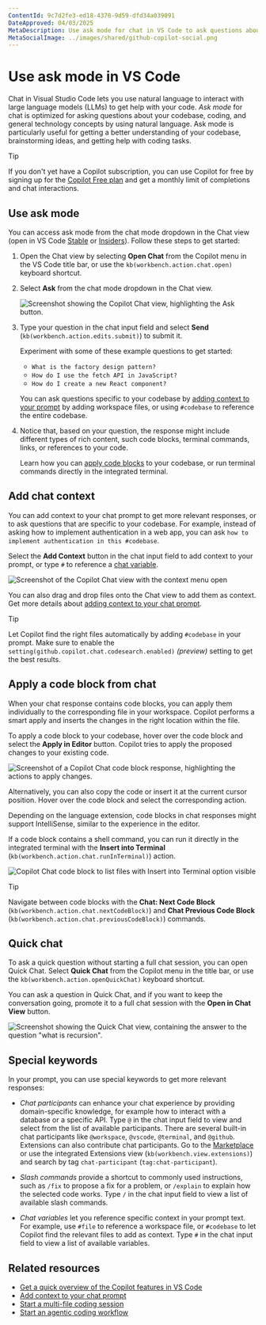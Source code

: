 ```yaml
---
ContentId: 9c7d2fe3-ed18-4370-9d59-dfd34a039091
DateApproved: 04/03/2025
MetaDescription: Use ask mode for chat in VS Code to ask questions about your codebase, coding, and general technology concepts by using natural language.
MetaSocialImage: ../images/shared/github-copilot-social.png
---
```

# Use ask mode in VS Code

Chat in Visual Studio Code lets you use natural language to interact with large language models (LLMs) to get help with your code. _Ask mode_ for chat  is optimized for asking questions about your codebase, coding, and general technology concepts by using natural language. Ask mode is particularly useful for getting a better understanding of your codebase, brainstorming ideas, and getting help with coding tasks.

> [!TIP]
> If you don't yet have a Copilot subscription, you can use Copilot for free by signing up for the [Copilot Free plan](https://github.com/github-copilot/signup) and get a monthly limit of completions and chat interactions.

## Use ask mode

You can access ask mode from the chat mode dropdown in the Chat view (open in VS Code [Stable](vscode://GitHub.Copilot-Chat/chat?mode=ask) or [Insiders](vscode-insiders://GitHub.Copilot-Chat/chat?mode=ask)). Follow these steps to get started:

1. Open the Chat view by selecting **Open Chat** from the Copilot menu in the VS Code title bar, or use the `kb(workbench.action.chat.open)` keyboard shortcut.

1. Select **Ask** from the chat mode dropdown in the Chat view.

    ![Screenshot showing the Copilot Chat view, highlighting the Ask button.](images/copilot-chat/chat-mode-dropdown.png)

1. Type your question in the chat input field and select **Send** (`kb(workbench.action.edits.submit)`) to submit it.

    Experiment with some of these example questions to get started:

    * `What is the factory design pattern?`
    * `How do I use the fetch API in JavaScript?`
    * `How do I create a new React component?`

    You can ask questions specific to your codebase by [adding context to your prompt](#add-chat-context) by adding workspace files, or using `#codebase` to reference the entire codebase.

1. Notice that, based on your question, the response might include different types of rich content, such code blocks, terminal commands, links, or references to your code.

    Learn how you can [apply code blocks](#apply-a-code-block-from-chat) to your codebase, or run terminal commands directly in the integrated terminal.

## Add chat context

You can add context to your chat prompt to get more relevant responses, or to ask questions that are specific to your codebase. For example, instead of asking how to implement authentication in a web app, you can ask `how to implement authentication in this #codebase`.

Select the **Add Context** button in the chat input field to add context to your prompt, or type `#` to reference a [chat variable](#special-keywords).

![Screenshot of the Copilot Chat view with the context menu open](images/copilot-chat/chat-add-context.png)

You can also drag and drop files onto the Chat view to add them as context. Get more details about [adding context to your chat prompt](/docs/copilot/chat/copilot-chat-context.md).

> [!TIP]
> Let Copilot find the right files automatically by adding `#codebase` in your prompt. Make sure to enable the `setting(github.copilot.chat.codesearch.enabled)` _(preview)_ setting to get the best results.

## Apply a code block from chat

When your chat response contains code blocks, you can apply them individually to the corresponding file in your workspace. Copilot performs a smart apply and inserts the changes in the right location within the file.

To apply a code block to your codebase, hover over the code block and select the **Apply in Editor** button. Copilot tries to apply the proposed changes to your existing code.

![Screenshot of a Copilot Chat code block response, highlighting the actions to apply changes.](images/copilot-chat/copilot-chat-view-code-block-actions.png)

Alternatively, you can also copy the code or insert it at the current cursor position. Hover over the code block and select the corresponding action.

Depending on the language extension, code blocks in chat responses might support IntelliSense, similar to the experience in the editor.

If a code block contains a shell command, you can run it directly in the integrated terminal with the **Insert into Terminal** (`kb(workbench.action.chat.runInTerminal)`) action.

![Copilot Chat code block to list files with Insert into Terminal option visible](images/copilot-chat/run-in-terminal.png)

> [!TIP]
> Navigate between code blocks with the **Chat: Next Code Block** (`kb(workbench.action.chat.nextCodeBlock)`) and **Chat Previous Code Block** (`kb(workbench.action.chat.previousCodeBlock)`) commands.

## Quick chat

To ask a quick question without starting a full chat session, you can open Quick Chat. Select **Quick Chat** from the Copilot menu in the title bar, or use the `kb(workbench.action.openQuickChat)` keyboard shortcut.

You can ask a question in Quick Chat, and if you want to keep the conversation going, promote it to a full chat session with the **Open in Chat View** button.

![Screenshot showing the Quick Chat view, containing the answer to the question "what is recursion".](images/copilot-chat/quick-chat-dropdown.png)

## Special keywords

In your prompt, you can use special keywords to get more relevant responses:

* _Chat participants_ can enhance your chat experience by providing domain-specific knowledge, for example how to interact with a database or a specific API. Type `@` in the chat input field to view and select from the list of available participants. There are several built-in chat participants like `@workspace`, `@vscode`, `@terminal`, and `@github`. Extensions can also contribute chat participants. Go to the [Marketplace](https://marketplace.visualstudio.com/search?term=tag%3Achat-participant&target=VSCode&category=All%20categories&sortBy=Relevance) or use the integrated Extensions view (`kb(workbench.view.extensions)`) and search by tag `chat-participant` (`tag:chat-participant`).

* _Slash commands_ provide a shortcut to commonly used instructions, such as `/fix` to propose a fix for a problem, or `/explain` to explain how the selected code works. Type `/` in the chat input field to view a list of available slash commands.

* _Chat variables_ let you reference specific context in your prompt text. For example, use `#file` to reference a workspace file, or `#codebase` to let Copilot find the relevant files to add as context. Type `#` in the chat input field to view a list of available variables.

## Related resources

* [Get a quick overview of the Copilot features in VS Code](/docs/copilot/reference/copilot-vscode-features.md)
* [Add context to your chat prompt](/docs/copilot/chat/copilot-chat-context.md)
* [Start a multi-file coding session](/docs/copilot/chat/copilot-edits.md)
* [Start an agentic coding workflow](/docs/copilot/chat/chat-agent-mode.md)
